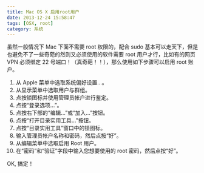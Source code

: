 ```yaml
---
title: Mac OS X 启用root用户
date: 2013-12-24 15:58:47
tags: [OSX, root]
category: 系统
---
```


虽然一般情况下 Mac 下面不需要 root 权限的，配合 sudo 基本可以走天下，但是也避免不了一些奇葩的然则又必须使用的软件需要 root 用户才行，比如有的网页 VPN 必须绑定 22 号端口！（真奇葩！！），那么使用如下步骤可以启用 root 账户。

1. 从 Apple 菜单中选取系统偏好设置…。
2. 从显示菜单中选取用户与群组。
3. 点按锁图标并使用管理员帐户进行鉴定。
4. 点按“登录选项…”。
5. 点按右下部的“编辑…”或“加入…”按钮。
6. 点按“打开目录实用工具…”按钮。
7. 点按“目录实用工具”窗口中的锁图标。
8. 输入管理员帐户名称和密码，然后点按“好”。
9. 从编辑菜单中选取启用 Root 用户。
10. 在“密码”和“验证”字段中输入您想要使用的 root 密码，然后点按“好”。

OK, 搞定！